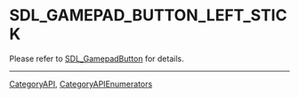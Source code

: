 # SDL_GAMEPAD_BUTTON_LEFT_STICK

Please refer to [SDL_GamepadButton](SDL_GamepadButton) for details.

----
[CategoryAPI](CategoryAPI), [CategoryAPIEnumerators](CategoryAPIEnumerators)

